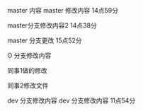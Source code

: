 master 内容
master 修改内容 14点59分

master分支修改内容2 14点38分

master 分支更改 15点52分

O 分支修改内容

同事1做的修改

同事2修改文件












dev 分支修改内容
dev 分支修改内容 11点54分
